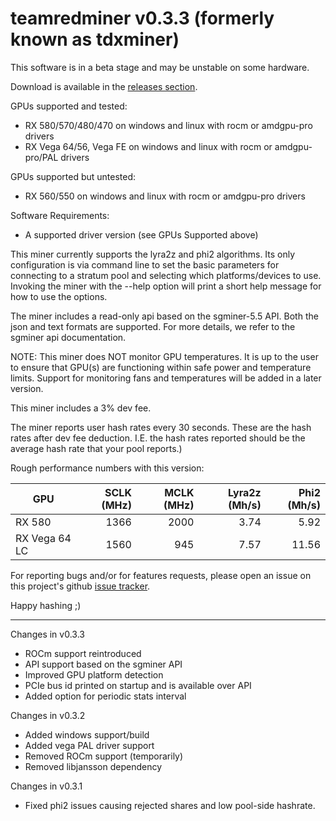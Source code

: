 # teamredminer v0.3.3 (formerly known as tdxminer)

This software is in a beta stage and may be unstable on some hardware.

Download is available in the [releases section](https://github.com/todxx/teamredminer/releases).

GPUs supported and tested:
- RX 580/570/480/470 on windows and linux with rocm or amdgpu-pro drivers
- RX Vega 64/56, Vega FE on windows and linux with rocm or amdgpu-pro/PAL drivers

GPUs supported but untested:
- RX 560/550 on windows and linux with rocm or amdgpu-pro drivers

Software Requirements:
- A supported driver version (see GPUs Supported above)

This miner currently supports the lyra2z and phi2 algorithms.  Its only configuration is via command line to set the basic parameters for connecting to a stratum pool and selecting which platforms/devices to use.  Invoking the miner with the --help option will print a short help message for how to use the options.

The miner includes a read-only api based on the sgminer-5.5 API.  Both the json and text formats are supported.  For more details, we refer to the sgminer api documentation.

NOTE: This miner does NOT monitor GPU temperatures.  It is up to the user to ensure that GPU(s) are functioning within safe power and temperature limits.  Support for monitoring fans and temperatures will be added in a later version.

This miner includes a 3% dev fee.

The miner reports user hash rates every 30 seconds.  These are the hash rates after dev fee deduction. I.E. the hash rates reported should be the average hash rate that your pool reports.)

Rough performance numbers with this version:

| GPU           | SCLK (MHz) | MCLK (MHz) | Lyra2z (Mh/s) | Phi2 (Mh/s) |
|---------------|-----------:|-----------:|--------------:|------------:|
| RX 580        | 1366       | 2000       | 3.74          | 5.92        |
| RX Vega 64 LC | 1560       | 945        | 7.57          | 11.56       |


For reporting bugs and/or for features requests, please open an issue on this project's github [issue tracker](https://github.com/todxx/teamredminer/issues).

Happy hashing ;)

-----------
Changes in v0.3.3
- ROCm support reintroduced
- API support based on the sgminer API
- Improved GPU platform detection
- PCIe bus id printed on startup and is available over API
- Added option for periodic stats interval

Changes in v0.3.2
- Added windows support/build
- Added vega PAL driver support
- Removed ROCm support (temporarily)
- Removed libjansson dependency

Changes in v0.3.1
- Fixed phi2 issues causing rejected shares and low pool-side hashrate.
